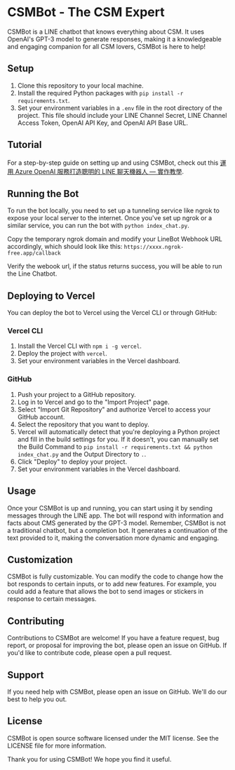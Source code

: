 # CSMBot - The CSM Expert
CSMBot is a LINE chatbot that knows everything about CSM. It uses OpenAI's GPT-3 model to generate responses, making it a knowledgeable and engaging companion for all CSM lovers, CSMBot is here to help!

## Setup

1. Clone this repository to your local machine.
2. Install the required Python packages with `pip install -r requirements.txt`.
3. Set your environment variables in a `.env` file in the root directory of the project. This file should include your LINE Channel Secret, LINE Channel Access Token, OpenAI API Key, and OpenAI API Base URL.

## Tutorial

For a step-by-step guide on setting up and using CSMBot, check out this [運用 Azure OpenAI 服務打造聰明的 LINE 聊天機器人 — 實作教學](https://medium.com/@ro5112/%E9%81%8B%E7%94%A8-azure-openai-%E6%9C%8D%E5%8B%99%E6%89%93%E9%80%A0%E8%81%B0%E6%98%8E%E7%9A%84-line-%E8%81%8A%E5%A4%A9%E6%A9%9F%E5%99%A8%E4%BA%BA-%E5%AF%A6%E4%BD%9C%E6%95%99%E5%AD%B8-7dfa5a8b2a50).


## Running the Bot

To run the bot locally, you need to set up a tunneling service like ngrok to expose your local server to the internet. Once you've set up ngrok or a similar service, you can run the bot with `python index_chat.py`.

Copy the temporary ngrok domain and modify your LineBot Webhook URL accordingly, which should look like this: `https://xxxx.ngrok-free.app/callback`

Verify the webook url, if the status returns success, you will be able to run the Line Chatbot. 

## Deploying to Vercel

You can deploy the bot to Vercel using the Vercel CLI or through GitHub:

### Vercel CLI

1. Install the Vercel CLI with `npm i -g vercel`.
2. Deploy the project with `vercel`.
3. Set your environment variables in the Vercel dashboard.

### GitHub

1. Push your project to a GitHub repository.
2. Log in to Vercel and go to the "Import Project" page.
3. Select "Import Git Repository" and authorize Vercel to access your GitHub account.
4. Select the repository that you want to deploy.
5. Vercel will automatically detect that you're deploying a Python project and fill in the build settings for you. If it doesn't, you can manually set the Build Command to `pip install -r requirements.txt && python index_chat.py` and the Output Directory to `.`.
6. Click "Deploy" to deploy your project.
7. Set your environment variables in the Vercel dashboard.

## Usage

Once your CSMBot is up and running, you can start using it by sending messages through the LINE app. The bot will respond with information and facts about CMS generated by the GPT-3 model. Remember, CSMBot is not a traditional chatbot, but a completion bot. It generates a continuation of the text provided to it, making the conversation more dynamic and engaging.

## Customization

CSMBot is fully customizable. You can modify the code to change how the bot responds to certain inputs, or to add new features. For example, you could add a feature that allows the bot to send images or stickers in response to certain messages.

## Contributing

Contributions to CSMBot are welcome! If you have a feature request, bug report, or proposal for improving the bot, please open an issue on GitHub. If you'd like to contribute code, please open a pull request.

## Support

If you need help with CSMBot, please open an issue on GitHub. We'll do our best to help you out.

## License

CSMBot is open source software licensed under the MIT license. See the LICENSE file for more information.

Thank you for using CSMBot! We hope you find it useful.
